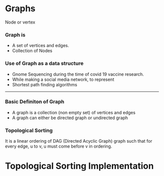 # Graphs
Node or vertex

### Graph is
* A set of vertices and edges. 
* Collection of Nodes

### Use of Graph as a data structure
* Gnome Sequencing during the time of covid 19 vaccine research. 
* While making a social media network, to represent 
* Shortest path finding algorithms
---
### Basic Definiton of Graph
* A graph is a collection (non empty set) of vertices and edges
* A graph can either be directed graph or undirected graph

### Topological Sorting
It is a linear ordering of DAG (Directed Acyclic Graph) graph such that for every edge, u to v, u must come before v in ordering. 

# Topological Sorting Implementation

